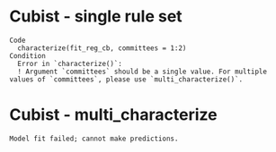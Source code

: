 # Cubist - single rule set

    Code
      characterize(fit_reg_cb, committees = 1:2)
    Condition
      Error in `characterize()`:
      ! Argument `committees` should be a single value. For multiple values of `committees`, please use `multi_characterize()`.

# Cubist - multi_characterize

    Model fit failed; cannot make predictions.

